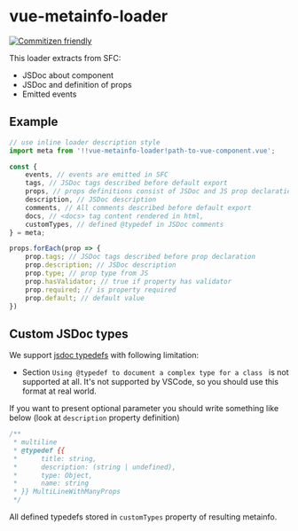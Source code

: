 # vue-metainfo-loader

[![Commitizen friendly](https://img.shields.io/badge/commitizen-friendly-brightgreen.svg)](http://commitizen.github.io/cz-cli/)

This loader extracts from SFC:
* JSDoc about component
* JSDoc and definition of props
* Emitted events

## Example

```js
// use inline loader description style
import meta from '!!vue-metainfo-loader!path-to-vue-component.vue';

const {
    events, // events are emitted in SFC
    tags, // JSDoc tags described before default export
    props, // props definitions consist of JSDoc and JS prop declaration
    description, // JSDoc description
    comments, // All comments described before default export
    docs, // <docs> tag content rendered in html,
    customTypes, // defined @typedef in JSDoc comments
} = meta;

props.forEach(prop => {
    prop.tags; // JSDoc tags described before prop declaration
    prop.description; // JSDoc description
    prop.type; // prop type from JS
    prop.hasValidator; // true if property has validator
    prop.required; // is property required
    prop.default; // default value
})
```


## Custom JSDoc types

We support [jsdoc typedefs](http://usejsdoc.org/tags-typedef.html) with following limitation:
* Section `Using @typedef to document a complex type for a class ` is not supported at all. It's not supported by VSCode, so you should use this format at real world.

If you want to present optional parameter you should write something like below (look at `description` property definition)

```js
/**
 * multiline
 * @typedef {{
 *      title: string,
 *      description: (string | undefined),
 *      type: Object,
 *      name: string
 * }} MultiLineWithManyProps
 */
```

All defined typedefs stored in `customTypes` property of resulting metainfo.